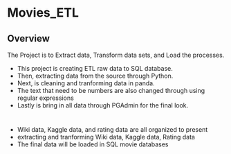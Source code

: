 # Movies_ETL

## Overview ##

The Project is to Extract data, Transform data sets, and Load the processes. 

* This project is creating ETL raw data to SQL database. 
* Then, extracting data from the source through Python. 
* Next, is cleaning and tranforming data in panda.
* The text that need to be numbers are also changed through using regular expressions 
* Lastly is bring in all data through PGAdmin for the final look.
#
* Wiki data, Kaggle data, and rating data are all organized to present
* extracting and tranforming Wiki data, Kaggle data, Rating data
* The final data will be loaded in SQL movie databases
